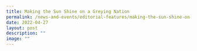 ```yaml
---
title: Making the Sun Shine on a Greying Nation
permalink: /news-and-events/editorial-features/making-the-sun-shine-on-a-greying-nation/
date: 2022-04-27
layout: post
description: ""
image: ""
---
```

